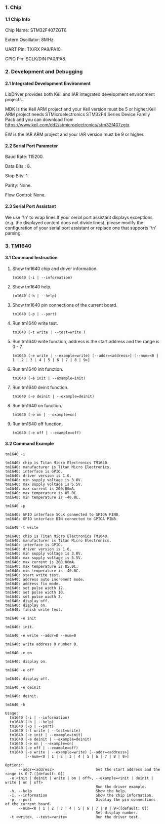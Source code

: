 ### 1. Chip

#### 1.1 Chip Info

Chip Name: STM32F407ZGT6.

Extern Oscillator: 8MHz.

UART Pin: TX/RX PA9/PA10.

GPIO Pin: SCLK/DIN PA0/PA8.

### 2. Development and Debugging

#### 2.1 Integrated Development Environment

LibDriver provides both Keil and IAR integrated development environment projects.

MDK is the Keil ARM project and your Keil version must be 5 or higher.Keil ARM project needs STMicroelectronics STM32F4 Series Device Family Pack and you can download from https://www.keil.com/dd2/stmicroelectronics/stm32f407zgtx.

EW is the IAR ARM project and your IAR version must be 9 or higher.

#### 2.2 Serial Port Parameter

Baud Rate: 115200.

Data Bits : 8.

Stop Bits: 1.

Parity: None.

Flow Control: None.

#### 2.3 Serial Port Assistant

We use '\n' to wrap lines.If your serial port assistant displays exceptions (e.g. the displayed content does not divide lines), please modify the configuration of your serial port assistant or replace one that supports '\n' parsing.

### 3. TM1640

#### 3.1 Command Instruction

1. Show tm1640 chip and driver information.

    ```shell
    tm1640 (-i | --information)  
    ```

2. Show tm1640 help.

    ```shell
    tm1640 (-h | --help)        
    ```

3. Show tm1640 pin connections of the current board.

    ```shell
    tm1640 (-p | --port)        
    ```

4. Run tm1640 write test.

    ```shell
    tm1640 (-t write | --test=write )      
    ```

5. Run tm1640 write function,  address is the start address and the range is 0 - 7.

    ```shell
    tm1640 (-e write | --example=write) [--addr=<address>] [--num=<0 | 1 | 2 | 3 | 4 | 5 | 6 | 7 | 8 | 9>]   
    ```
    
6. Run tm1640 init function.

    ```shell
    tm1640 (-e init | --example=init)

7. Run tm1640 deinit function.

    ```shell
    tm1640 (-e deinit | --example=deinit)

8. Run tm1640 on function.

    ```shell
    tm1640 (-e on | --example=on)

9. Run tm1640 off function.

    ```shell
    tm1640 (-e off | --example=off)

#### 3.2 Command Example

```shell
tm1640 -i

tm1640: chip is Titan Micro Electronics TM1640.
tm1640: manufacturer is Titan Micro Electronics.
tm1640: interface is GPIO.
tm1640: driver version is 1.0.
tm1640: min supply voltage is 3.0V.
tm1640: max supply voltage is 5.5V.
tm1640: max current is 200.00mA.
tm1640: max temperature is 85.0C.
tm1640: min temperature is -40.0C.
```

```shell
tm1640 -p

tm1640: GPIO interface SCLK connected to GPIOA PIN0.
tm1640: GPIO interface DIN connected to GPIOA PIN8.
```

```shell
tm1640 -t write

tm1640: chip is Titan Micro Electronics TM1640.
tm1640: manufacturer is Titan Micro Electronics.
tm1640: interface is GPIO.
tm1640: driver version is 1.0.
tm1640: min supply voltage is 3.0V.
tm1640: max supply voltage is 5.5V.
tm1640: max current is 200.00mA.
tm1640: max temperature is 85.0C.
tm1640: min temperature is -40.0C.
tm1640: start write test.
tm1640: address auto increment mode.
tm1640: address fix mode.
tm1640: set pulse width 12.
tm1640: set pulse width 10.
tm1640: set pulse width 2.
tm1640: display off.
tm1640: display on.
tm1640: finish write test.
```

```shell
tm1640 -e init

tm1640: init.
```

```shell
tm1640 -e write --addr=0 --num=0

tm1640: write address 0 number 0.
```
```shell
tm1640 -e on

tm1640: display on.
```
```
tm1640 -e off

tm1640: display off.
```
```shell
tm1640 -e deinit

tm1640: deinit.
```
```shell
tm1640 -h

Usage:
  tm1640 (-i | --information)
  tm1640 (-h | --help)
  tm1640 (-p | --port)
  tm1640 (-t write | --test=write)
  tm1640 (-e init | --example=init)
  tm1640 (-e deinit | --example=deinit)
  tm1640 (-e on | --example=on)
  tm1640 (-e off | --example=off)
  tm1640 (-e write | --example=write) [--addr=<address>]
         [--num=<0 | 1 | 2 | 3 | 4 | 5 | 6 | 7 | 8 | 9>]

Options:
      --addr=<address>                   Set the start address and the range is 0-7.([default: 0])
  -e <init | deinit | write | on | off>, --example=<init | deinit | write | on | off>
                                         Run the driver example.
  -h, --help                             Show the help.
  -i, --information                      Show the chip information.
  -p, --port                             Display the pin connections of the current board.
      --num=<0 | 1 | 2 | 3 | 4 | 5 | 6 | 7 | 8 | 9>([default: 0])
                                         Set display number.
  -t <write>, --test=<write>             Run the driver test.
```
